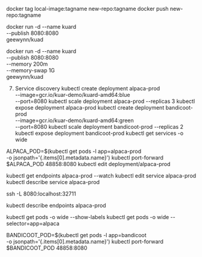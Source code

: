 docker tag local-image:tagname new-repo:tagname
docker push new-repo:tagname

docker run -d --name kuard \
  --publish 8080:8080 \
  geewynn/kuad


docker run -d --name kuard \
  --publish 8080:8080 \
  --memory 200m \
  --memory-swap 1G \
  geewynn/kuad

7. Service discovery
kubectl create deployment alpaca-prod \
  --image=gcr.io/kuar-demo/kuard-amd64:blue \
  --port=8080
kubectl scale deployment alpaca-prod --replicas 3
kubectl expose deployment alpaca-prod
kubectl create deployment bandicoot-prod \
  --image=gcr.io/kuar-demo/kuard-amd64:green \
  --port=8080
kubectl scale deployment bandicoot-prod --replicas 2
kubectl expose deployment bandicoot-prod
kubectl get services -o wide

ALPACA_POD=$(kubectl get pods -l app=alpaca-prod \
    -o jsonpath='{.items[0].metadata.name}')
kubectl port-forward $ALPACA_POD 48858:8080
kubectl edit deployment/alpaca-prod

kubectl get endpoints alpaca-prod --watch
kubectl edit service alpaca-prod
kubectl describe service alpaca-prod

ssh <node> -L 8080:localhost:32711

kubectl describe endpoints alpaca-prod

kubectl get pods -o wide --show-labels
kubectl get pods -o wide --selector=app=alpaca

BANDICOOT_POD=$(kubectl get pods -l app=bandicoot \
    -o jsonpath='{.items[0].metadata.name}')
kubectl port-forward $BANDICOOT_POD 48858:8080